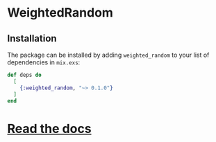# WeightedRandom

## Installation

The package can be installed by adding `weighted_random` to your list of dependencies in `mix.exs`:

```elixir
def deps do
  [
    {:weighted_random, "~> 0.1.0"}
  ]
end
```

# [Read the docs]("https://hexdocs.pm/weighted_random/")